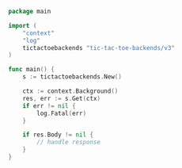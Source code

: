 <!-- Start SDK Example Usage [usage] -->
```go
package main

import (
	"context"
	"log"
	tictactoebackends "tic-tac-toe-backends/v3"
)

func main() {
	s := tictactoebackends.New()

	ctx := context.Background()
	res, err := s.Get(ctx)
	if err != nil {
		log.Fatal(err)
	}

	if res.Body != nil {
		// handle response
	}
}

```
<!-- End SDK Example Usage [usage] -->